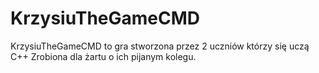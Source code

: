 # KrzysiuTheGameCMD
KrzysiuTheGameCMD to gra stworzona przez 2 uczniów którzy się uczą C++
Zrobiona dla żartu o ich pijanym kolegu.
